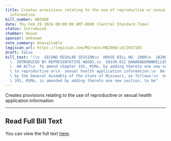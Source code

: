 ```yaml
---
title: Creates provisions relating to the use of reproductive or sexual health application
  information
bill_number: HB2900
date: Thu Feb 29 2024 00:00:00 GMT-0600 (Central Standard Time)
status: Introduced
chamber: House
sponsor: Unknown
vote_summary: Unavailable
legiscan_url: https://legiscan.com/MO/text/HB2900/id/2947185
draft: false
bill_text: "|\n  SECOND REGULAR SESSION\n  HOUSE BILL NO. 2900\n  102ND GENERAL ASSEMBLY\n\
  \  INTRODUCED BY REPRESENTATIVE WOODS.\n  5833H.01I DANARADEMANMILLER,ChiefClerk\n\
  \  AN ACT\n  To amend chapter 191, RSMo, by adding thereto one new section relating\
  \ to reproductive or\n  sexual health application information.\n  Be it enacted\
  \ by the General Assembly of the state of Missouri, as follows:\n  Section A. Chapter\
  \ 191, RSMo, is amended by adding thereto one new section, to be"
---
```

Creates provisions relating to the use of reproductive or sexual health application information

---

## Read Full Bill Text

You can view the full text [here](https://legiscan.com/MO/text/HB2900/id/2947185).

